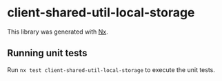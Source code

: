 # client-shared-util-local-storage

This library was generated with [Nx](https://nx.dev).

## Running unit tests

Run `nx test client-shared-util-local-storage` to execute the unit tests.
